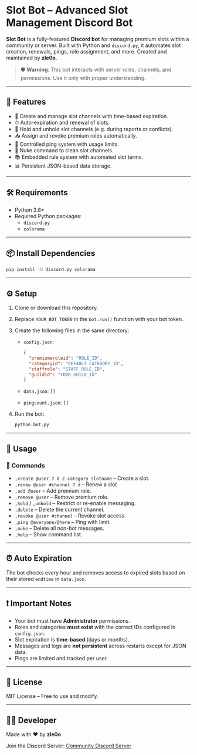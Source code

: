 # Slot Bot – Advanced Slot Management Discord Bot

**Slot Bot** is a fully-featured **Discord bot** for managing premium slots within a community or server. Built with Python and `discord.py`, it automates slot creation, renewals, pings, role assignment, and more. Created and maintained by **zle0o**.

> 🛡️ **Warning**: This bot interacts with server roles, channels, and permissions. Use it only with proper understanding.

---

## 🧠 Features

- 🔧 Create and manage slot channels with time-based expiration.
- ⏱ Auto-expiration and renewal of slots.
- 🛑 Hold and unhold slot channels (e.g. during reports or conflicts).
- 📥 Assign and revoke premium roles automatically.
- 📢 Controlled ping system with usage limits.
- 🚫 Nuke command to clean slot channels.
- 📚 Embedded rule system with automated slot terms.
- 📊 Persistent JSON-based data storage.

---

## 🛠 Requirements

- Python 3.8+
- Required Python packages:
  - `discord.py`
  - `colorama`

---

## 📦 Install Dependencies

```bash
pip install -U discord.py colorama
````

---

## ⚙️ Setup

1. Clone or download this repository.
2. Replace `YOUR_BOT_TOKEN` in the `bot.run()` function with your bot token.
3. Create the following files in the same directory:

   * `config.json`:

     ```json
     {
       "premiumeroleid": "ROLE_ID",
       "categoryid": "DEFAULT_CATEGORY_ID",
       "staffrole": "STAFF_ROLE_ID",
       "guildid": "YOUR_GUILD_ID"
     }
     ```
   * `data.json`: `[]`
   * `pingcount.json`: `[]`
4. Run the bot:

   ```bash
   python bot.py
   ```

---

## 📘 Usage

### 💬 Commands

* `,create @user 7 d 2 category slotname` – Create a slot.
* `,renew @user #channel 7 d` – Renew a slot.
* `,add @user` – Add premium role.
* `,remove @user` – Remove premium role.
* `,hold` / `,unhold` – Restrict or re-enable messaging.
* `,delete` – Delete the current channel.
* `,revoke @user #channel` – Revoke slot access.
* `,ping @everyone/@here` – Ping with limit.
* `,nuke` – Delete all non-bot messages.
* `,help` – Show command list.

---

## ⏰ Auto Expiration

The bot checks every hour and removes access to expired slots based on their stored `endtime` in `data.json`.

---

## ❗ Important Notes

* Your bot must have **Administrator** permissions.
* Roles and categories **must exist** with the correct IDs configured in `config.json`.
* Slot expiration is **time-based** (days or months).
* Messages and logs are **not persistent** across restarts except for JSON data.
* Pings are limited and tracked per user.

---

## 📜 License

MIT License – Free to use and modify.

---

## 👨‍💻 Developer

Made with ❤️ by **zle0o**

Join the Discord Server: [Community Discord Server](https://discord.gg/qNemf7Uqum)
